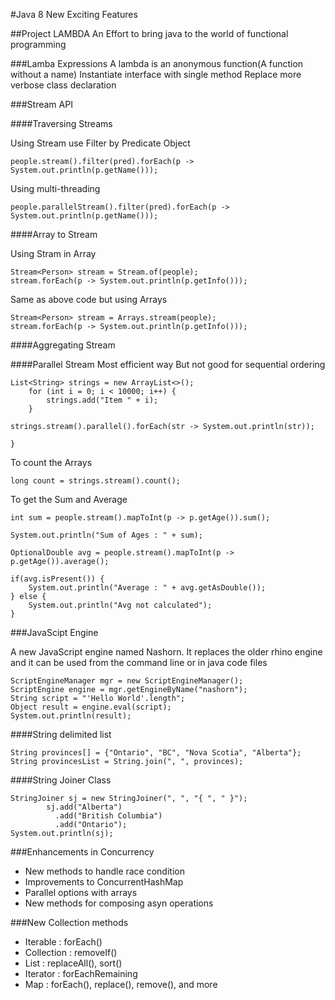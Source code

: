 #Java 8 New Exciting Features

##Project LAMBDA
An Effort to bring java to the world of functional programming

###Lamba Expressions
A lambda is an anonymous function(A function without a name)
Instantiate interface with single method
Replace more verbose class declaration

###Stream API

####Traversing Streams

Using Stream use Filter by Predicate Object

```
people.stream().filter(pred).forEach(p -> System.out.println(p.getName()));
```

Using multi-threading

```
people.parallelStream().filter(pred).forEach(p -> System.out.println(p.getName()));
```

####Array to Stream

Using Stram in Array

```
Stream<Person> stream = Stream.of(people);
stream.forEach(p -> System.out.println(p.getInfo()));
```

Same as above code but using Arrays

```
Stream<Person> stream = Arrays.stream(people);
stream.forEach(p -> System.out.println(p.getInfo()));
```

####Aggregating Stream

####Parallel Stream 
Most efficient way
But not good for sequential ordering

```
List<String> strings = new ArrayList<>();
	for (int i = 0; i < 10000; i++) {
		strings.add("Item " + i);
	}

strings.stream().parallel().forEach(str -> System.out.println(str));

}
```

To count the Arrays

```
long count = strings.stream().count();
```

To get the Sum and Average

```
int sum = people.stream().mapToInt(p -> p.getAge()).sum();
		
System.out.println("Sum of Ages : " + sum);

OptionalDouble avg = people.stream().mapToInt(p -> p.getAge()).average();

if(avg.isPresent()) {
	System.out.println("Average : " + avg.getAsDouble());
} else {
	System.out.println("Avg not calculated");
}
``` 

###JavaScipt Engine

A new JavaScript engine named Nashorn.
It replaces the older rhino engine and it can be used from the command line or in java code files

```
ScriptEngineManager mgr = new ScriptEngineManager();
ScriptEngine engine = mgr.getEngineByName("nashorn");
String script = "'Hello World'.length";
Object result = engine.eval(script);
System.out.println(result);
```


####String delimited list

```
String provinces[] = {"Ontario", "BC", "Nova Scotia", "Alberta"};
String provincesList = String.join(", ", provinces);
```

####String Joiner Class 

```		
StringJoiner sj = new StringJoiner(", ", "{ ", " }");
		sj.add("Alberta")
		  .add("British Columbia")
		  .add("Ontario");
System.out.println(sj);
```

###Enhancements in Concurrency
 * New methods to handle race condition
 * Improvements to ConcurrentHashMap
 * Parallel options with arrays
 * New methods for composing asyn operations

###New Collection methods
 * Iterable : forEach()
 * Collection : removeIf()
 * List : replaceAll(), sort()
 * Iterator : forEachRemaining
 * Map : forEach(), replace(), remove(), and more


